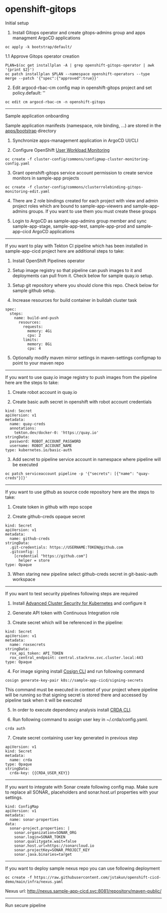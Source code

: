 # openshift-gitops
Initial setup

1. Install Gitops operator and create gitops-admins group and apps managment ArgoCD applications 
```
oc apply -k bootstrap/default/
```
1.1 Approve Gitops operator creation
```
PLAN=$(oc get installplan -A | grep openshift-gitops-operator | awk '{print $2}')
oc patch installplan $PLAN --namespace openshift-operators --type merge --patch '{"spec":{"approved":true}}'
```
2. Edit argocd-rbac-cm config map in openshift-gitops project and set policy.default: ''
```
oc edit cm argocd-rbac-cm -n openshift-gitops
```
---
Sample application onboarding

Sample application manifests (namespace, role binding, ...) are stored in the [apps/bootstrap](https://github.com/jstakun/openshift-gitops/tree/main/apps/bootstrap) directory

1. Synchronize apps-management application in ArgoCD UI/CLI

2. Configure OpenShift [User Workload Monitoring](https://docs.openshift.com/container-platform/latest/monitoring/enabling-monitoring-for-user-defined-projects.html)
```
oc create -f cluster-config/commons/configmap-cluster-monitoring-config.yaml
```
3. Grant openshift-gitops service account permission to create service monitors in sample-app projects
```
oc create -f cluster-config/commons/clusterrolebinding-gitops-monitoring-edit.yaml
```
4. There are 2 role bindings created for each project with view and admin project roles which are bound to sample-app-viewers and sample-app-admins groups. If you want to use them you must create these groups

5. Login to ArgoCD as sample-app-admins group member and sync sample-app-stage, sample-app-test, sample-app-prod and sample-app-cicd ArgoCD applications

---
If you want to play with Tekton CI pipeline which has been installed in sample-app-cicd project here are additional steps to take:

1. Install OpenShift Pipelines operator

2. Setup image registry so that pipeline can push images to it and deployments can pull from it. Check below for sample quay.io setup.

3. Setup git repository where you should clone this repo. Check below for sample github setup.

4. Increase resources for build container in buildah cluster task
```
spec:
  steps:
    name: build-and-push
      resources: 
        requests:
          memory: 4Gi
          cpu: 2
        limits:
          memory: 8Gi
          cpu: 4 
```
5. Optionally modify maven mirror settings in maven-settings configmap to point to your maven repo

---
If you want to use quay.io image registry to push images from the pipeline here are the steps to take:

1. Create robot account in quay.io

2. Create basic auth secret in openshift with robot account credentials

```
kind: Secret
apiVersion: v1
metadata:
  name: quay-creds
  annotations:
    tekton.dev/docker-0: 'https://quay.io'
stringData:
  password: ROBOT_ACCOUNT_PASSWORD
  username: ROBOT_ACCOUNT_NAME
type: kubernetes.io/basic-auth
```

3. Add secret to pipeline service account in namespace where pipeline will be executed

```
oc patch serviceaccount pipeline -p '{"secrets": [{"name": "quay-creds"}]}'
```

---
If you want to use github as source code repository here are the steps to take:

1. Create token in github with repo scope

2. Create github-creds opaque secret

```
kind: Secret
apiVersion: v1
metadata:
  name: github-creds
stringData:
  .git-credentials: https://USERNAME:TOKEN@github.com
  .gitconfig: |
    [credential "https://github.com"]
      helper = store
type: Opaque
```

3. When staring new pipeline select github-creds secret in git-basic-auth workspace 

---
If you want to test security pipelines following steps are required 

1. Install [Advanced Cluster Security for Kubernetes](https://docs.openshift.com/acs/3.69/installing/install-ocp-operator.html) and configure it

2. Generate API token with Continuous Integration role

3. Create secret which will be referenced in the pipeline:

```
kind: Secret
apiVersion: v1
metadata:
  name: roxsecrets
stringData:
  rox_api_token: API_TOKEN
  rox_central_endpoint: central.stackrox.svc.cluster.local:443
type: Opaque
```
4. For image signing install [Cosign CLI](https://github.com/sigstore/cosign/releases) and run following command
```
cosign generate-key-pair k8s://sample-app-cicd/signing-secrets
```
This command must be executed in context of your project where pipeline will be running so that signing secret is stored there and accessed by pipeline task when it will be executed

5. In order to execute dependency analysis install [CRDA CLI](https://github.com/fabric8-analytics/cli-tools/releases).

6. Run following command to assign user key in ~/.crda/config.yaml.
```
crda auth
```

7. Create secret containing user key generated in previous step
```
apiVersion: v1
kind: Secret
metadata:
  name: crda
type: Opaque
stringData:
  crda-key: {{CRDA_USER_KEY}}
```
---
If you want to integrate with Sonar create following config map. Make sure to replace all SONAR_ placeholders and sonar.host.url properties with your settings.
```
kind: ConfigMap
apiVersion: v1
metadata:
  name: sonar-properties
data:
  sonar-project.properties: |
    sonar.organization=SONAR_ORG
    sonar.login=SONAR_TOKEN
    sonar.qualitygate.wait=false
    sonar.host.url=https://sonarcloud.io
    sonar.projectKey=SONAR_PROJECT_KEY
    sonar.java.binaries=target
```
---
If you want to deploy sample nexus repo you can use following deployment

```
oc create -f https://raw.githubusercontent.com/jstakun/openshift-cicd-demo/main/infra/nexus.yaml
```
Nexus url: http://nexus.sample-app-cicd.svc:8081/repository/maven-public/

---
Run secure pipeline
